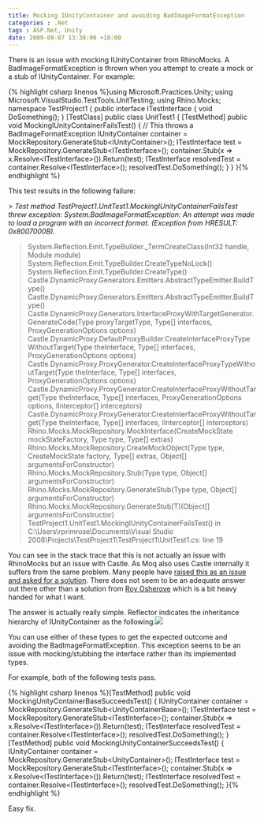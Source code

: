 ```yaml
---
title: Mocking IUnityContainer and avoiding BadImageFormatException
categories : .Net
tags : ASP.Net, Unity
date: 2009-08-07 13:30:00 +10:00
---
```


There is an issue with mocking IUnityContainer from RhinoMocks. A BadImageFormatException is thrown when you attempt to create a mock or a stub of IUnityContainer. For example: 

{% highlight csharp linenos %}using Microsoft.Practices.Unity; using Microsoft.VisualStudio.TestTools.UnitTesting; using Rhino.Mocks; namespace TestProject1 { public interface ITestInterface { void DoSomething(); } [TestClass] public class UnitTest1 { [TestMethod] public void MockingIUnityContainerFailsTest() { // This throws a BadImageFormatException IUnityContainer container = MockRepository.GenerateStub<IUnityContainer&gt;(); ITestInterface test = MockRepository.GenerateStub<ITestInterface&gt;(); container.Stub(x =&gt; x.Resolve<ITestInterface&gt;()).Return(test); ITestInterface resolvedTest = container.Resolve<ITestInterface&gt;(); resolvedTest.DoSomething(); } } }{% endhighlight %}

This test results in the following failure: 

_> Test method TestProject1.UnitTest1.MockingIUnityContainerFailsTest threw exception: System.BadImageFormatException: An attempt was made to load a program with an incorrect format. (Exception from HRESULT: 0x8007000B)._

> System.Reflection.Emit.TypeBuilder._TermCreateClass(Int32 handle, Module module)   
> System.Reflection.Emit.TypeBuilder.CreateTypeNoLock()   
> System.Reflection.Emit.TypeBuilder.CreateType()   
> Castle.DynamicProxy.Generators.Emitters.AbstractTypeEmitter.BuildType()   
> Castle.DynamicProxy.Generators.Emitters.AbstractTypeEmitter.BuildType()   
> Castle.DynamicProxy.Generators.InterfaceProxyWithTargetGenerator.GenerateCode(Type proxyTargetType, Type[] interfaces, ProxyGenerationOptions options)   
> Castle.DynamicProxy.DefaultProxyBuilder.CreateInterfaceProxyTypeWithoutTarget(Type theInterface, Type[] interfaces, ProxyGenerationOptions options)   
> Castle.DynamicProxy.ProxyGenerator.CreateInterfaceProxyTypeWithoutTarget(Type theInterface, Type[] interfaces, ProxyGenerationOptions options)   
> Castle.DynamicProxy.ProxyGenerator.CreateInterfaceProxyWithoutTarget(Type theInterface, Type[] interfaces, ProxyGenerationOptions options, IInterceptor[] interceptors)   
> Castle.DynamicProxy.ProxyGenerator.CreateInterfaceProxyWithoutTarget(Type theInterface, Type[] interfaces, IInterceptor[] interceptors)   
> Rhino.Mocks.MockRepository.MockInterface(CreateMockState mockStateFactory, Type type, Type[] extras)   
> Rhino.Mocks.MockRepository.CreateMockObject(Type type, CreateMockState factory, Type[] extras, Object[] argumentsForConstructor)   
> Rhino.Mocks.MockRepository.Stub(Type type, Object[] argumentsForConstructor)   
> Rhino.Mocks.MockRepository.GenerateStub(Type type, Object[] argumentsForConstructor)   
> Rhino.Mocks.MockRepository.GenerateStub[T](Object[] argumentsForConstructor)   
> TestProject1.UnitTest1.MockingIUnityContainerFailsTest() in C:\Users\rprimrose\Documents\Visual Studio 2008\Projects\TestProject1\TestProject1\UnitTest1.cs: line 19

You can see in the stack trace that this is not actually an issue with RhinoMocks but an issue with Castle. As Moq also uses Castle internally it suffers from the same problem. Many people have [raised this as an issue and asked for a solution][0]. There does not seem to be an adequate answer out there other than a solution from [Roy Osherove][1] which is a bit heavy handed for what I want.

The answer is actually really simple. Reflector indicates the inheritance hierarchy of IUnityContainer as the following.![][2]

You can use either of these types to get the expected outcome and avoiding the BadImageFormatException. This exception seems to be an issue with mocking/stubbing the interface rather than its implemented types.

For example, both of the following tests pass.

{% highlight csharp linenos %}[TestMethod] public void MockingUnityContainerBaseSucceedsTest() { IUnityContainer container = MockRepository.GenerateStub<UnityContainerBase&gt;(); ITestInterface test = MockRepository.GenerateStub<ITestInterface&gt;(); container.Stub(x =&gt; x.Resolve<ITestInterface&gt;()).Return(test); ITestInterface resolvedTest = container.Resolve<ITestInterface&gt;(); resolvedTest.DoSomething(); } [TestMethod] public void MockingUnityContainerSucceedsTest() { IUnityContainer container = MockRepository.GenerateStub<UnityContainer&gt;(); ITestInterface test = MockRepository.GenerateStub<ITestInterface&gt;(); container.Stub(x =&gt; x.Resolve<ITestInterface&gt;()).Return(test); ITestInterface resolvedTest = container.Resolve<ITestInterface&gt;(); resolvedTest.DoSomething(); }{% endhighlight %}

Easy fix.

[0]: http://www.google.com/search?q=mock+IUnityContainer+BadImageFormatException&amp;hl=en&amp;rls=com.microsoft:en-au&amp;start=0&amp;sa=N
[1]: http://weblogs.asp.net/rosherove/archive/2008/04/14/creating-a-automockingcontainer-with-microsoft-unity-pretty-darn-simple.aspx
[2]: //blogfiles/image_2.png

